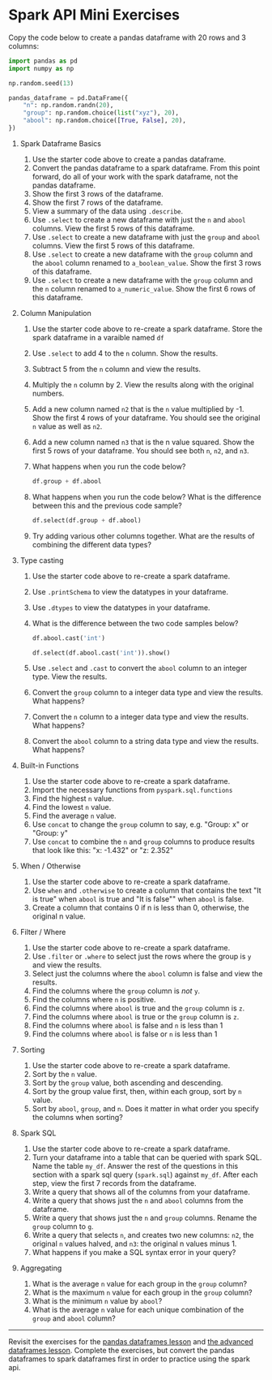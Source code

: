 # Spark API Mini Exercises

Copy the code below to create a pandas dataframe with 20 rows and 3 columns:

```python
import pandas as pd
import numpy as np

np.random.seed(13)

pandas_dataframe = pd.DataFrame({
    "n": np.random.randn(20),
    "group": np.random.choice(list("xyz"), 20),
    "abool": np.random.choice([True, False], 20),
})
```

1. Spark Dataframe Basics

    1. Use the starter code above to create a pandas dataframe.
    1. Convert the pandas dataframe to a spark dataframe. From this point
       forward, do all of your work with the spark dataframe, not the pandas
       dataframe.
    1. Show the first 3 rows of the dataframe.
    1. Show the first 7 rows of the dataframe.
    1. View a summary of the data using `.describe`.
    1. Use `.select` to create a new dataframe with just the `n` and `abool`
       columns. View the first 5 rows of this dataframe.
    1. Use `.select` to create a new dataframe with just the `group` and `abool`
       columns. View the first 5 rows of this dataframe.
    1. Use `.select` to create a new dataframe with the `group` column and the
       `abool` column renamed to `a_boolean_value`. Show the first 3 rows of
       this dataframe.
    1. Use `.select` to create a new dataframe with the `group` column and the
       `n` column renamed to `a_numeric_value`. Show the first 6 rows of this
       dataframe.

1. Column Manipulation

    1. Use the starter code above to re-create a spark dataframe. Store the
       spark dataframe in a varaible named `df`

    1. Use `.select` to add 4 to the `n` column. Show the results.

    1. Subtract 5 from the `n` column and view the results.

    1. Multiply the `n` column by 2. View the results along with the original
       numbers.

    1. Add a new column named `n2` that is the `n` value multiplied by -1. Show
       the first 4 rows of your dataframe. You should see the original `n` value
       as well as `n2`.

    1. Add a new column named `n3` that is the n value squared. Show the first 5
       rows of your dataframe. You should see both `n`, `n2`, and `n3`.

    1. What happens when you run the code below?

        ```python
        df.group + df.abool
        ```

    1. What happens when you run the code below? What is the difference between
       this and the previous code sample?

        ```python
        df.select(df.group + df.abool)
        ```

    1. Try adding various other columns together. What are the results of
       combining the different data types?

1. Type casting

    1. Use the starter code above to re-create a spark dataframe.

    1. Use `.printSchema` to view the datatypes in your dataframe.

    1. Use `.dtypes` to view the datatypes in your dataframe.

    1. What is the difference between the two code samples below?

        ```python
        df.abool.cast('int')
        ```

        ```python
        df.select(df.abool.cast('int')).show()
        ```

    1. Use `.select` and `.cast` to convert the `abool` column to an integer
       type. View the results.
    1. Convert the `group` column to a integer data type and view the results.
       What happens?
    1. Convert the `n` column to a integer data type and view the results. What
       happens?
    1. Convert the `abool` column to a string data type and view the results.
       What happens?

1. Built-in Functions

    1. Use the starter code above to re-create a spark dataframe.
    1. Import the necessary functions from `pyspark.sql.functions`
    1. Find the highest `n` value.
    1. Find the lowest `n` value.
    1. Find the average `n` value.
    1. Use `concat` to change the `group` column to say, e.g. "Group: x" or
       "Group: y"
    1. Use `concat` to combine the `n` and `group` columns to produce results
       that look like this: "x: -1.432" or "z: 2.352"

1. When / Otherwise

    1. Use the starter code above to re-create a spark dataframe.
    1. Use `when` and `.otherwise` to create a column that contains the text "It
       is true" when `abool` is true and "It is false"" when `abool` is false.
    1. Create a column that contains 0 if n is less than 0, otherwise, the
       original n value.

1. Filter / Where

    1. Use the starter code above to re-create a spark dataframe.
    1. Use `.filter` or `.where` to select just the rows where the group is `y`
       and view the results.
    1. Select just the columns where the `abool` column is false and view the
       results.
    1. Find the columns where the `group` column is *not* `y`.
    1. Find the columns where `n` is positive.
    1. Find the columns where `abool` is true and the `group` column is `z`.
    1. Find the columns where `abool` is true or the `group` column is `z`.
    1. Find the columns where `abool` is false and `n` is less than 1
    1. Find the columns where `abool` is false or `n` is less than 1

1. Sorting

    1. Use the starter code above to re-create a spark dataframe.
    1. Sort by the `n` value.
    1. Sort by the `group` value, both ascending and descending.
    1. Sort by the group value first, then, within each group, sort by `n`
       value.
    1. Sort by `abool`, `group`, and `n`. Does it matter in what order you
       specify the columns when sorting?

1. Spark SQL

    1. Use the starter code above to re-create a spark dataframe.
    1. Turn your dataframe into a table that can be queried with spark SQL. Name
       the table `my_df`. Answer the rest of the questions in this section with
       a spark sql query (`spark.sql`) against `my_df`. After each step, view
       the first 7 records from the dataframe.
    1. Write a query that shows all of the columns from your dataframe.
    1. Write a query that shows just the `n` and `abool` columns from the
       dataframe.
    1. Write a query that shows just the `n` and `group` columns. Rename the
       `group` column to `g`.
    1. Write a query that selects `n`, and creates two new columns: `n2`, the
       original `n` values halved, and `n3`: the original n values minus 1.
    1. What happens if you make a SQL syntax error in your query?

1. Aggregating

    1. What is the average `n` value for each group in the `group` column?
    1. What is the maximum `n` value for each group in the `group` column?
    1. What is the minimum `n` value by `abool`?
    1. What is the average `n` value for each unique combination of the `group`
       and `abool` column?

---

Revisit the exercises for the [pandas dataframes lesson][1] and [the advanced
dataframes lesson][2]. Complete the exercises, but convert the pandas dataframes
to spark dataframes first in order to practice using the spark api.

[1]: https://ds.codeup.com/python/dataframes/
[2]: https://ds.codeup.com/python/advanced-dataframes/
